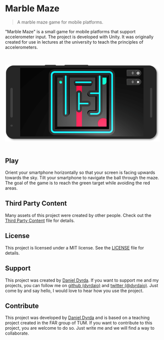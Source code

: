 # Marble Maze

> A marble maze game for mobile platforms.

"Marble Maze" is a small game for mobile platforms that support accelerometer input. The project is developed with Unity. It was originally created for use in lectures at the university to teach the principles of accelerometers.

<p align=center>
    <br>
    <br>
    <a href="https://github.com/dyrdaio/marble-maze">
        <img src="./Media/gameplay-with-device.png" alt="A device mockup of the marble maze game."/>
    </a>
    <br>
    <br>
</p>

## Play

Orient your smartphone horizontally so that your screen is facing upwards towards the sky. Tilt your smartphone to navigate the ball through the maze. The goal of the game is to reach the green target while avoiding the red areas.

## Third Party Content

Many assets of this project were created by other people. Check out the [Third Party Content](/ThirdPartyContent.md) file for details.

## License

This project is licensed under a MIT license. See the [LICENSE](/LICENSE) file for details.

## Support

This project was created by [Daniel Dyrda](https://dyrda.io). If you want to support me and my projects, you can follow me on [github (dyrdaio)](https://github.com/dyrdaio) and [twitter (@dyrdaio)](https://twitter.com/dyrdaio). Just come by and say hello, I would love to hear how you use the project.

## Contribute

This project was developed by [Daniel Dyrda](https://dyrda.io) and is based on a teaching project created in the FAR group of TUM. If you want to contribute to this project, you are welcome to do so. Just write me and we will find a way to collaborate.
